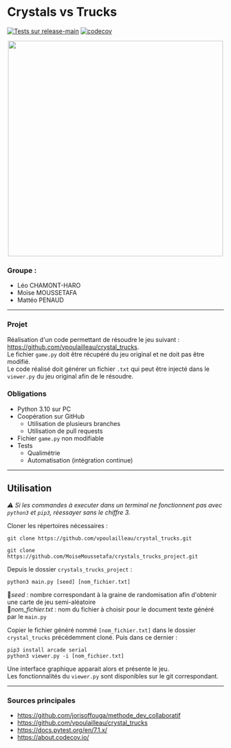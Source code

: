 # Crystals vs Trucks
[![Tests sur release-main](https://github.com/MoiseMoussetafa/crystals_trucks_project/actions/workflows/python.yml/badge.svg?branch=release-main)](https://github.com/MoiseMoussetafa/crystals_trucks_project/actions/workflows/python.yml)
[![codecov](https://codecov.io/gh/MoiseMoussetafa/crystals_trucks_project/branch/release-main/graph/badge.svg?token=L7JRXT7ZCX)](https://codecov.io/gh/MoiseMoussetafa/crystals_trucks_project)

<p align="center">  
 <img src=https://user-images.githubusercontent.com/72506988/164490624-32c954f8-637e-418a-afa3-6645e6296fa3.png width="500" height="500">
</p>

### Groupe : 
- Léo CHAMONT-HARO
- Moïse MOUSSETAFA
- Mattéo PENAUD

---

### Projet

Réalisation d'un code permettant de résoudre le jeu suivant : https://github.com/vpoulailleau/crystal_trucks.  
Le fichier `game.py` doit être récupéré du jeu original et ne doit pas être modifié.  
Le code réalisé doit générer un fichier `.txt` qui peut être injecté dans le `viewer.py` du jeu original afin de le résoudre.  


### Obligations 

- Python 3.10 sur PC
- Coopération sur GitHub 
  - Utilisation de plusieurs branches
  - Utilisation de pull requests
- Fichier `game.py` non modifiable
- Tests
  - Qualimétrie
  - Automatisation (intégration continue)

---

## Utilisation 

*⚠️ Si les commandes à executer dans un terminal ne fonctionnent pas avec `python3` et `pip3`, réessayer sans le chiffre 3.*

Cloner les répertoires nécessaires :
```
git clone https://github.com/vpoulailleau/crystal_trucks.git

git clone https://github.com/MoiseMoussetafa/crystals_trucks_project.git
```

Depuis le dossier `crystals_trucks_project` :
```
python3 main.py [seed] [nom_fichier.txt]
```
📓*seed* : nombre correspondant à la graine de randomisation afin d'obtenir une carte de jeu semi-aléatoire  
📓*nom_fichier.txt* : nom du fichier à choisir pour le document texte généré par le `main.py`  

Copier le fichier généré nommé `[nom_fichier.txt]` dans le dossier `crystal_trucks` précédemment cloné. Puis dans ce dernier :
```
pip3 install arcade serial
python3 viewer.py -i [nom_fichier.txt]
```

Une interface graphique apparait alors et présente le jeu.  
Les fonctionnalités du `viewer.py` sont disponibles sur le git correspondant.

---

### Sources principales
- https://github.com/jorisoffouga/methode_dev_collaboratif  
- https://github.com/vpoulailleau/crystal_trucks  
- https://docs.pytest.org/en/7.1.x/  
- https://about.codecov.io/  

